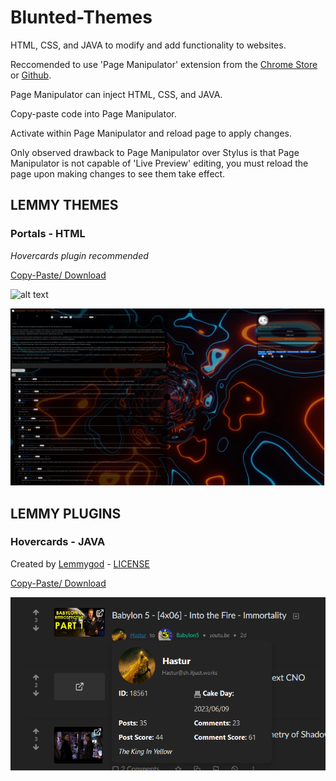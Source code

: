 # Blunted-Themes
HTML, CSS, and JAVA to modify and add functionality to websites.

Reccomended to use 'Page Manipulator' extension from the [Chrome Store](https://chrome.google.com/webstore/detail/page-manipulator/mdhellggnoabbnnchkeniomkpghbekko) or [Github](https://github.com/Ruud14/Page-Manipulator).

Page Manipulator can inject HTML, CSS, and JAVA.

Copy-paste code into Page Manipulator.

Activate within Page Manipulator and reload page to apply changes.

Only observed drawback to Page Manipulator over Stylus is that Page Manipulator is not capable of 'Live Preview' editing, you must reload the page upon making changes to see them take effect.

## **LEMMY THEMES**

### Portals - HTML

*Hovercards plugin recommended*

[Copy-Paste/ Download](https://github.com/bluntwizard/Blunted-Themes/blob/main/portals.html)

![alt text](https://github.com/bluntwizard/Blunted-Themes/blob/main/portals1.png)

![alt text](https://github.com/bluntwizard/Blunted-Themes/blob/main/portals02.png)

## LEMMY PLUGINS

### Hovercards - JAVA

Created by [Lemmygod](https://github.com/lemmygod/lemmy-hovercards) - [LICENSE](https://github.com/lemmygod/lemmy-hovercards/blob/main/LICENSE)

[Copy-Paste/ Download](https://github.com/bluntwizard/Blunted-Themes/blob/main/hovercards.user.js)

![alt text](https://github.com/bluntwizard/Blunted-Themes/blob/main/07ad291d-7fe6-469c-b6c9-a939fb364944.png)

